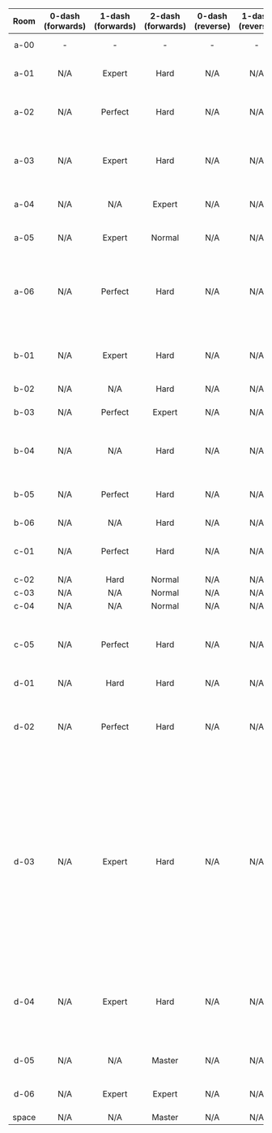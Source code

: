 | Room | 0-dash (forwards) | 1-dash (forwards) | 2-dash (forwards) | 0-dash (reverse) | 1-dash (reverse) | 2-dash (reverse) | Comments |
|:-:|:-:|:-:|:-:|:-:|:-:|:-:|-|
| a-00 | - | - | - | - | - | - | Cut (heart gate room) |
| a-01 | N/A | Expert | Hard | N/A | N/A | N/A | 1DF requires neutral or grab jump off lava wall |
| a-02 | N/A | Perfect | Hard | N/A | N/A | Expert | 2DR requires one setupless lava wall neutral, 1DF requires several |
| a-03 | N/A | Expert | Hard | N/A | N/A | Expert | 1DF has a tricky refill grab, cornerkick makes a little easier; 2DR requires precise core block jumps |
| a-04 | N/A | N/A | Expert | N/A | N/A | Hard | There-and-back room; 2DF requires lava wallbounce |
| a-05 | N/A | Expert | Normal | N/A | N/A | N/A | Currently dead-end room; 1DF requires lava wallbounce |
| a-06 | N/A | Perfect | Hard | N/A | N/A | N/A | 1DF possible last bumper move incredibly precise (done RTA once), possible reverse but cut due to changes needed |
| b-01 | N/A | Expert | Hard | N/A | N/A | N/A | 1DF requires tricky routing (switch avoidance), climb buffer or precise fall + neutral at the end |
| b-02 | N/A | N/A | Hard | N/A | N/A | N/A |  |
| b-03 | N/A | Perfect | Expert | N/A | N/A | N/A | 1DF possible but ultra precise (done RTA once) |
| b-04 | N/A | N/A | Hard | N/A | N/A | Perfect | 2DR requires core block spike respawn tech or very very precise dashes |
| b-05 | N/A | Perfect | Hard | N/A | N/A | N/A | 1DF requires weird off-ledge reverse super at beginning, really annoying |
| b-06 | N/A | N/A | Hard | N/A | N/A | N/A |  |
| c-01 | N/A | Perfect | Hard | N/A | N/A | N/A | 1DF possible, very precise lava neutral/late wallbounce required |
| c-02 | N/A | Hard | Normal | N/A | N/A | N/A |  |
| c-03 | N/A | N/A | Normal | N/A | N/A | N/A |  |
| c-04 | N/A | N/A | Normal | N/A | N/A | N/A |  |
| c-05 | N/A | Perfect | Hard | N/A | N/A | N/A | 1DF possible, requires ice wall neutral at beginning and near-pixel perfect Kevin interaction at end |
| d-01 | N/A | Hard | Hard | N/A | N/A | N/A |  |
| d-02 | N/A | Perfect | Hard | N/A | N/A | Perfect | 1DF requires ice wall neutrals (2-5 depending on core launch), 2DR possible, requires a ton of waiting + very precise |
| d-03 | N/A | Expert | Hard | N/A | N/A | Perfect | 2DR has tricky core jumps/lava cycles... consistent strat is to hit first switch w/o touching bottom core block, then launch up to the top core blocks, launch left, grab jump over the next two then dash over the last one and launch left to the second switch, then as the core block breaks jump and dash to the next block and grab jump over, neutral to the end |
| d-04 | N/A | Expert | Hard | N/A | N/A | Perfect | Dash refill lets you skip second switch (makes second half easy), 2DR have to do really tight dash (near pixel perfect) through ice ball corridor... |
| d-05 | N/A | N/A | Master | N/A | N/A | N/A | Reverse technically possible but bad spawn (thanks Etpio) |
| d-06 | N/A | Expert | Expert | N/A | N/A | N/A | Requires lava wallbounces/neutrals with setups  |
| space | N/A | N/A | Master | N/A | N/A | N/A |  |